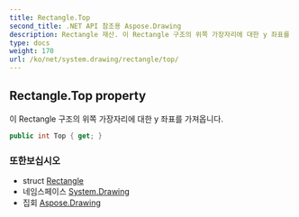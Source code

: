```yaml
---
title: Rectangle.Top
second_title: .NET API 참조용 Aspose.Drawing
description: Rectangle 재산. 이 Rectangle 구조의 위쪽 가장자리에 대한 y 좌표를 가져옵니다.
type: docs
weight: 170
url: /ko/net/system.drawing/rectangle/top/
---
```

## Rectangle.Top property

이 Rectangle 구조의 위쪽 가장자리에 대한 y 좌표를 가져옵니다.

```csharp
public int Top { get; }
```

### 또한보십시오

* struct [Rectangle](../)
* 네임스페이스 [System.Drawing](../../rectangle/)
* 집회 [Aspose.Drawing](../../../)


